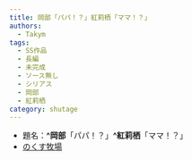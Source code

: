 ```yaml
---
title: 岡部「パパ！？」紅莉栖「ママ！？」
authors:
  - Takym
tags:
  - SS作品
  - 長編
  - 未完成
  - ソース無し
  - シリアス
  - 岡部
  - 紅莉栖
category: shutage
---
```

- 題名：**^岡部**「パパ！？」**^紅莉栖**「ママ！？」
- [のくす牧場](https://sea-mew.jp/nox/modules/webarc/2ch/ss/1369200631-0.html)
